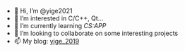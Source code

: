 - 👋 Hi, I’m @yige2021
- 👀 I’m interested in C/C++, Qt...
- 🌱 I’m currently learning *CS:APP*
- 💞️ I’m looking to collaborate on some interesting projects
- 📫 My blog: [yige_2019](https://home.cnblogs.com/u/yige2019)

<!---
yige2021/yige2021 is a ✨ special ✨ repository because its `README.md` (this file) appears on your GitHub profile.
You can click the Preview link to take a look at your changes.
--->
